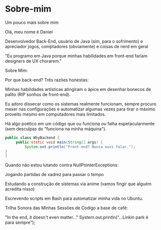 # Sobre-mim
Um pouco mais sobre mim

Olá, meu nome é Daniel

Desenvolvedor Back-End, usuário de Java (sim, para o sofrimento) e apreciador jogos, comptadores (obviamente) e coisas de nerd em geral

"Eu programo em Java porque minhas habilidades em front-end fariam designers de UX chorarem."

Sobre Mim:

Por que back-end? Três razões honestas:

Minhas habilidades artísticas atingiram o ápice em desenhar bonecos de palito (RIP sonhos de front-end).

Eu adoro dissecar como os sistemas realmente funcionam, sempre procuro mexer nas configurações e automatizar algumas vezes para tirar o máximo proveito mesmo em computadores mais limitados.

Há algo poético em um código que ou funciona ou falha espetacularmente (sem desculpas do "funciona na minha máquina").

```java
public class WhyBackend {
     public static void main(String[] args) {
         System.out.println("Front-end? Nunca ouvi falar.");
}
}
```
Quando não estou lutando contra NullPointerExceptions:

Jogando partidas de xadrez para passar o tempo

Estudando a construção de sistemas via anime (vamos fingir que alguém acredita nisso)

Escrevendo scripts em Bash para automatizar minha vida no Ubuntu.

Trilha Sonora das Minhas Sessões de Codígo a base de café:

"In the end, it doesn't even matter..."
System.out.println("...Linkin park é para sempre");
